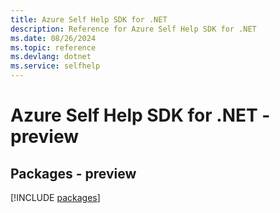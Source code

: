 ```yaml
---
title: Azure Self Help SDK for .NET
description: Reference for Azure Self Help SDK for .NET
ms.date: 08/26/2024
ms.topic: reference
ms.devlang: dotnet
ms.service: selfhelp
---
```

# Azure Self Help SDK for .NET - preview
## Packages - preview
[!INCLUDE [packages](self-help-index.md)]